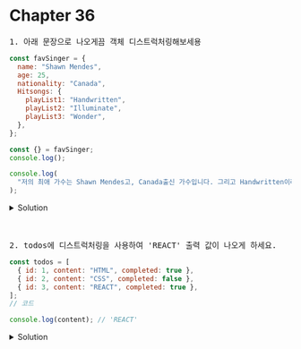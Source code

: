 # Chapter 36

<pre>1. 아래 문장으로 나오게끔 객체 디스트럭처링해보세용</pre>

```js
const favSinger = {
  name: "Shawn Mendes",
  age: 25,
  nationality: "Canada",
  Hitsongs: {
    playList1: "Handwritten",
    playList2: "Illuminate",
    playList3: "Wonder",
  },
};

const {} = favSinger;
console.log();

console.log(
  "저의 최애 가수는 Shawn Mendes고, Canada출신 가수입니다. 그리고 Handwritten이라는 앨범으로 인지도가 엄청오르게 됩니다."
);
```

<details>
  <summary>Solution</summary>

```js
// 중첩 객체를 디스트럭쳐링하려면 부모 키값 : { 원하는 중첩객체 value의 키값 }
const {
  name,
  nationality,
  Hitsongs: { playList1 },
} = favSinger;

console.log(
  `저의 최애 가수는 ${name}고, ${nationality}출신 가수입니다. 그리고 ${playList1}이라는 앨범으로 인지도가 엄청오르게 됩니다.`
);
```

</details>

<br>

<br>

<pre>2. todos에 디스트럭처링을 사용하여 'REACT' 출력 값이 나오게 하세요. </pre>

```js
const todos = [
  { id: 1, content: "HTML", completed: true },
  { id: 2, content: "CSS", completed: false },
  { id: 3, content: "REACT", completed: true },
];
// 코드

console.log(content); // 'REACT'
```

<details>
<summary>Solution</summary>

```js
const [, , { content }] = todos;
console.log(content); // 'REACT'
```

</details>
